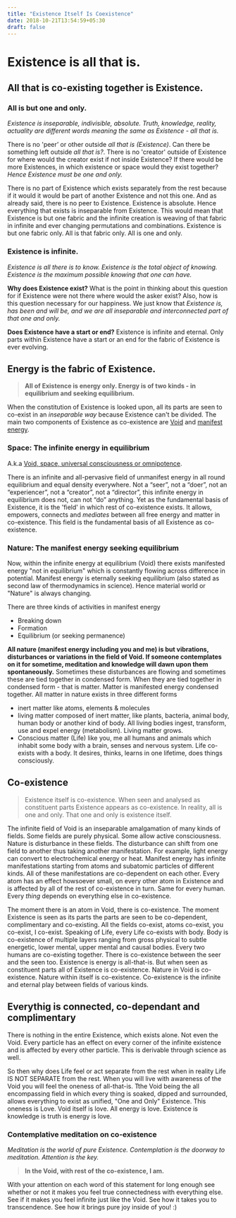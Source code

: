 ```yaml
---
title: "Existence Itself Is Coexistence"
date: 2018-10-21T13:54:59+05:30
draft: false 
---
```


# Existence is all that is.
## All that is co-existing together is Existence.
### All is but one and only.

_Existence is inseparable, indivisible, absolute. Truth, knowledge, reality, actuality are different words meaning the same as Existence - all that is._

There is no 'peer’ or other outside _all that is (Existence)_. Can there be something left outside _all that is?_. There is no 'creator' outside of Existence for where would the creator exist if not inside Existence? If there would be more Existences, in which existence or space would they exist together? _Hence Existence must be one and only._

There is no part of Existence which exists separately from the rest because if it would it would be part of another Existence and not this one. And as already said, there is no peer to Existence. Existence is absolute. Hence everything that exists is inseparable from Existence. This would mean that Existence is but one fabric and the infinite creation is weaving of that fabric in infinite and ever changing permutations and combinations. Existence is but one fabric only. All is that fabric only. All is one and only.

### Existence is infinite. 

_Existence is all there is to know. Existence is the total object of knowing. Existence is the maximum possible knowing that one can have._

**Why does Existence exist?** What is the point in thinking about this question for if Existence were not there where would the asker exist? Also, how is this question necessary for our happiness. We just know that _Existence is, has been and will be, and we are all inseparable and interconnected part of that one and only._ 

**Does Existence have a start or end?** Existence is infinite and eternal. Only parts within Existence have a start or an end for the fabric of Existence is ever evolving. 

## Energy is the fabric of Existence. 

> **All of Existence is energy only. Energy is of two kinds - in equilibrium and seeking equilibrium.** 

When the constitution of Existence is looked upon, all its parts are seen to co-exist in an _inseparable way_ because Existence can't be divided. The main two components of Existence as co-existence are [Void](/literature/void) and [manifest energy](/literature/manifest-energy). 

### Space: The infinite energy in equilibrium

A.k.a [Void, space, universal consciousness or omnipotence](/void). 

There is an infinite and all-pervasive field of unmanifest energy in all round equilibrium and equal density everywhere. Not a “seer”, not a “doer”, not an “experiencer”, not a “creator”, not a “director”, this infinite energy in equilibrium does not, can not “do” anything. Yet as the fundamental basis of Existence, it is the 'field' in which rest of co-existence exists. It allows, empowers, connects and _mediates_ between all free energy and matter in co-existence. This field is the fundamental basis of all Existence as co-existence. 

### Nature: The manifest energy seeking equilibrium

Now, within the infinite energy at equilibrium (Void) there exists manifested energy "not in equilibrium" which is constantly flowing across difference in potential. Manifest energy is eternally seeking equilibrium (also stated as second law of thermodynamics in science). Hence material world or "Nature" is always changing. 

There are three kinds of activities in manifest energy

- Breaking down
- Formation
- Equilibrium (or seeking permanence)

**All nature (manifest energy including you and me) is but vibrations, disturbances or variations in the field of Void. If someone contemplates on it for sometime, meditation and knowledge will dawn upon them spontaneously.** Sometimes these disturbances are flowing and sometimes these are tied together in condensed form. When they are tied together in condensed form - that is matter. 
Matter is manifested energy condensed together. All matter in nature exists in three different forms 

- inert matter like atoms, elements & molecules
- living matter composed of inert matter, like plants, bacteria, animal body, human body or another kind of body. All living bodies ingest, transform, use and expel energy (metabolism). Living matter grows.
- Conscious matter (Life) like you, me all humans and animals which inhabit some body with a brain, senses and nervous system. Life co-exists with a body. It desires, thinks, learns in one lifetime, does things consciously.

## Co-existence

> Existence itself is co-existence. When seen and analysed as constituent parts Existence appears as co-existence. In reality, all is one and only. That one and only is existence itself.

The infinite field of Void is an inseparable amalgamation of many kinds of fields. Some fields are purely physical. Some allow active consciousness. Nature is disturbance in these fields. The disturbance can shift from one field to another thus taking another manifestation. For example, light energy can convert to electrochemical energy or heat. Manifest energy has infinite manifestations starting from atoms and subatomic particles of different kinds. All of these manifestations are co-dependent on each other. Every atom has an effect howsoever small, on every other atom in Existence and is affected by all of the rest of co-existence in turn. Same for every human. Every _thing_ depends on everything else in co-existence. 

The moment there is an atom in Void, there is co-existence. The moment Existence is seen as its parts the parts are seen to be co-dependent, complimentary and co-existing. All the fields co-exist, atoms co-exist, you co-exist, I co-exist. Speaking of Life, every Life co-exists with body. Body is co-existence of multiple layers ranging from gross physical to subtle energetic, lower mental, upper mental and causal bodies. Every two humans are co-existing together. There is co-existence between the seer and the seen too. Existence is energy is all-that-is. But when seen as constituent parts all of Existence is co-existence. Nature in Void is co-existence. Nature within itself is co-existence. Co-existence is the infinite and eternal play between fields of various kinds.

## Everythig is connected, co-dependant and complimentary

There is nothing in the entire Existence, which exists alone. Not even the Void. Every particle has an effect on every corner of the infinite existence and is affected by every other particle. This is derivable through science as well.

So then why does Life feel or act separate from the rest when in reality Life IS NOT SEPARATE from the rest. When you will live with awareness of the Void you will feel the oneness of all-that-is. Tthe Void being the all encompassing field in which every thing is soaked, dipped and surrounded, allows everything to exist as unified, "One and Only" Existence. This oneness is Love. Void itself is love. All energy is love. Existence is knowledge is truth is energy is love.

### Contemplative meditation on co-existence

_Meditation is the world of pure Existence. Contemplation is the doorway to meditation. Attention is the key._

> **In the Void, with rest of the co-existence, I am.**

With your attention on each word of this statement for long enough see whether or not it makes you feel true connectedness with everything else. See if it makes you feel infinite just like the Void. See how it takes you to transcendence. See how it brings pure joy inside of you! :)

